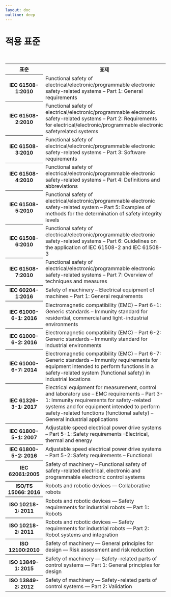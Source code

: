 ```yaml
---
layout: doc
outline: deep
---
```


# 적용 표준

<br>

<table>
  <tr>
    <th>표준</th>
    <th>표제</th>
  </tr>
  <tr>
    <th>IEC 61508-1:2010</th>
    <td>Functional safety of electrical/electronic/programmable electronic safety-related systems – Part 1: General requirements</td>
  </tr>
  <tr>
    <th>IEC 61508-2:2010</th>
    <td>Functional safety of electrical/electronic/programmable electronic safety-related systems – Part 2: Requirements for electrical/electronic/programmable electronic safetyrelated systems</td>
  </tr>
  <tr>
    <th>IEC 61508-3:2010</th>
    <td>Functional safety of electrical/electronic/programmable electronic safety-related systems – Part 3: Software requirements</td>
  </tr>
  <tr>
    <th>IEC 61508-4:2010</th>
    <td>Functional safety of electrical/electronic/programmable electronic safety-related systems – Part 4: Definitions and abbreviations</td>
  </tr>
  <tr>
    <th>IEC 61508-5:2010</th>
    <td>Functional safety of electrical/electronic/programmable electronic safety-related system – Part 5: Examples of methods for the determination of safety integrity levels</td>
  </tr>
  <tr>
    <th>IEC 61508-6:2010</th>
    <td>Functional safety of electrical/electronic/programmable electronic safety-related systems – Part 6: Guidelines on the application of IEC 61508-2 and IEC 61508-3</td>
  </tr>
  <tr>
    <th>IEC 61508-7:2010</th>
    <td>Functional safety of electrical/electronic/programmable electronic safety-related systems – Part 7: Overview of techniques and measures</td>
  </tr>
  <tr>
    <th>IEC 60204-1:2016</th>
    <td>Safety of machinery – Electrical equipment of machines – Part 1: General requirements</td>
  </tr>
  <tr>
    <th>IEC 61000-6-1: 2016</th>
    <td>Electromagnetic compatibility (EMC) – Part 6-1: Generic standards – Immunity standard for residential, commercial and light-industrial environments</td>
  </tr>
  <tr>
    <th>IEC 61000-6-2: 2016</th>
    <td>Electromagnetic compatibility (EMC) – Part 6-2: Generic standards – Immunity standard for industrial environments</td>
  </tr>
  <tr>
    <th>IEC 61000-6-7: 2014</th>
    <td>Electromagnetic compatibility (EMC) – Part 6-7: Generic standards – Immunity requirements for equipment intended to perform functions in a safety-related system (functional safety) in industrial locations</td>
  </tr>
  <tr>
    <th>IEC 61326-3-1: 2017</th>
    <td>Electrical equipment for measurement, control and laboratory use – EMC requirements – Part 3-1: Immunity requirements for safety-related systems and for equipment intended to perform safety-related functions (functional safety) – General industrial applications</td>
  </tr>
  <tr>
    <th>IEC 61800-5-1: 2007</th>
    <td>Adjustable speed electrical power drive systems – Part 5-1: Safety requirements –Electrical, thermal and energy</td>
  </tr>
  <tr>
    <th>IEC 61800-5-2: 2016</th>
    <td>Adjustable speed electrical power drive systems – Part 5-2: Safety requirements – Functional</td>
  </tr>
  <tr>
    <th>IEC 62061:2005</th>
    <td>Safety of machinery – Functional safety of safety-related electrical, electronic and programmable electronic control systems</td>
  </tr>
  <tr>
    <th>ISO/TS 15066: 2016</th>
    <td>Robots and robotic devices — Collaborative robots</td>
  </tr>
  <tr>
    <th>ISO 10218-1: 2011</th>
    <td>Robots and robotic devices — Safety requirements for industrial robots — Part 1: Robots</td>
  </tr>
  <tr>
    <th>ISO 10218-2: 2011</th>
    <td>Robots and robotic devices — Safety requirements for industrial robots — Part 2: Robot systems and integration</td>
  </tr>
  <tr>
    <th>ISO 12100:2010</th>
    <td>Safety of machinery — General principles for design — Risk assessment and risk reduction</td>
  </tr>
  <tr>
    <th>ISO 13849-1: 2015</th>
    <td>Safety of machinery — Safety-related parts of control systems — Part 1: General principles for design</td>
  </tr>
  <tr>
    <th>ISO 13849-2: 2012</th>
    <td>Safety of machinery — Safety-related parts of control systems — Part 2: Validation</td>
  </tr>
</table>
